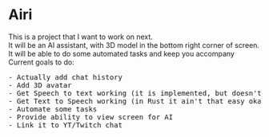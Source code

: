 <h1>Airi</h1>
This is a project that I want to work on next.<br>
It will be an AI assistant, with 3D model in the bottom right corner of screen. It will be able to do some automated tasks and keep you accompany<br>
Current goals to do:<br>
<pre>
- Actually add chat history
- Add 3D avatar
- Get Speech to text working (it is implemented, but doesn't work)
- Get Text to Speech working (in Rust it ain't that easy okay...)
- Automate some tasks
- Provide ability to view screen for AI
- Link it to YT/Twitch chat
</pre>
